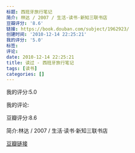 ```yaml
---
标题: 西班牙旅行笔记
简介: 林达 / 2007 / 生活·读书·新知三联书店
豆瓣评分: '8.6'
链接: https://book.douban.com/subject/1962923/
创建时间: '2010-12-14 22:25:21'
我的评分: '5.0'
标签:
评论:
date: 2010-12-14 22:25:21
title: 读过 - 西班牙旅行笔记
tags: [读书]
categories: []
---
```


我的评分:5.0

我的评论:

豆瓣评分:8.6

简介:林达 / 2007 / 生活·读书·新知三联书店

[豆瓣链接](https://book.douban.com/subject/1962923/)

